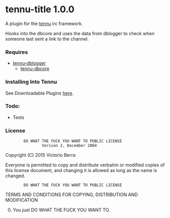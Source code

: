 # tennu-title 1.0.0

A plugin for the [tennu](https://github.com/Tennu/tennu) irc framework.

Hooks into the dbcore and uses the data from dblogger to check when someone last sent a link to the channel.

### Requires
- [tennu-dblogger](https://github.com/LordWingZero/tennu-dbcore)
  - [tennu-dbcore](https://github.com/LordWingZero/tennu-dbcore)


### Installing Into Tennu

See Downloadable Plugins [here](https://tennu.github.io/plugins/).

### Todo:

- Tests
 
### License

            DO WHAT THE FUCK YOU WANT TO PUBLIC LICENSE
                    Version 2, December 2004

 Copyright (C) 2015 Victorio Berra

 Everyone is permitted to copy and distribute verbatim or modified
 copies of this license document, and changing it is allowed as long
 as the name is changed.

            DO WHAT THE FUCK YOU WANT TO PUBLIC LICENSE
   TERMS AND CONDITIONS FOR COPYING, DISTRIBUTION AND MODIFICATION

  0. You just DO WHAT THE FUCK YOU WANT TO.
